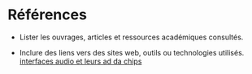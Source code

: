 # Références

- Lister les ouvrages, articles et ressources académiques consultés.

- Inclure des liens vers des sites web, outils ou technologies utilisés.
[interfaces audio et leurs ad da chips ](https://gearspace.com/board/geekzone/542009-audio-interfaces-their-ad-da-chips-listed.html)
